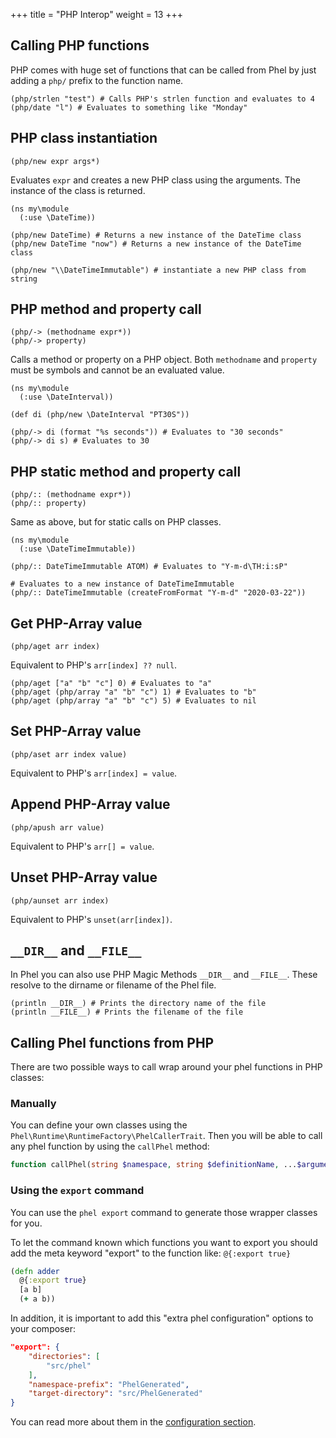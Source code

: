 +++
title = "PHP Interop"
weight = 13
+++

## Calling PHP functions

PHP comes with huge set of functions that can be called from Phel by just adding a `php/` prefix to the function name.

```
(php/strlen "test") # Calls PHP's strlen function and evaluates to 4
(php/date "l") # Evaluates to something like "Monday"
```

## PHP class instantiation

```phel
(php/new expr args*)
```

Evaluates `expr` and creates a new PHP class using the arguments. The instance of the class is returned.

```phel
(ns my\module
  (:use \DateTime))

(php/new DateTime) # Returns a new instance of the DateTime class
(php/new DateTime "now") # Returns a new instance of the DateTime class

(php/new "\\DateTimeImmutable") # instantiate a new PHP class from string
```

## PHP method and property call

```phel
(php/-> (methodname expr*))
(php/-> property)
```

Calls a method or property on a PHP object. Both `methodname` and `property` must be symbols and cannot be an evaluated value.

```phel
(ns my\module
  (:use \DateInterval))

(def di (php/new \DateInterval "PT30S"))

(php/-> di (format "%s seconds")) # Evaluates to "30 seconds"
(php/-> di s) # Evaluates to 30
```

## PHP static method and property call

```phel
(php/:: (methodname expr*))
(php/:: property)
```

Same as above, but for static calls on PHP classes.

```phel
(ns my\module
  (:use \DateTimeImmutable))

(php/:: DateTimeImmutable ATOM) # Evaluates to "Y-m-d\TH:i:sP"

# Evaluates to a new instance of DateTimeImmutable
(php/:: DateTimeImmutable (createFromFormat "Y-m-d" "2020-03-22"))

```

## Get PHP-Array value

```phel
(php/aget arr index)
```

Equivalent to PHP's `arr[index] ?? null`.

```phel
(php/aget ["a" "b" "c"] 0) # Evaluates to "a"
(php/aget (php/array "a" "b" "c") 1) # Evaluates to "b"
(php/aget (php/array "a" "b" "c") 5) # Evaluates to nil
```

## Set PHP-Array value

```phel
(php/aset arr index value)
```

Equivalent to PHP's `arr[index] = value`.

## Append PHP-Array value

```phel
(php/apush arr value)
```

Equivalent to PHP's `arr[] = value`.

## Unset PHP-Array value

```phel
(php/aunset arr index)
```

Equivalent to PHP's `unset(arr[index])`.

## `__DIR__` and `__FILE__`

In Phel you can also use PHP Magic Methods `__DIR__` and `__FILE__`. These resolve to the dirname or filename of the Phel file.

```phel
(println __DIR__) # Prints the directory name of the file
(println __FILE__) # Prints the filename of the file
```

## Calling Phel functions from PHP

There are two possible ways to call wrap around your phel functions in PHP classes:

### Manually
You can define your own classes using the `Phel\Runtime\RuntimeFactory\PhelCallerTrait`.
Then you will be able to call any phel function by using the `callPhel` method:
```php
function callPhel(string $namespace, string $definitionName, ...$arguments): mixed
```

### Using the `export` command

You can use the `phel export` command to generate those wrapper classes for you.

To let the command known which functions you want to export you should add
the meta keyword "export" to the function like: `@{:export true}`
```clojure
(defn adder
  @{:export true}
  [a b]
  (+ a b))
```

In addition, it is important to add this "extra phel configuration" options to your composer:
```json
"export": {
    "directories": [
        "src/phel"
    ],
    "namespace-prefix": "PhelGenerated",
    "target-directory": "src/PhelGenerated"
}
```

You can read more about them in the [configuration section](../configuration/#export).
